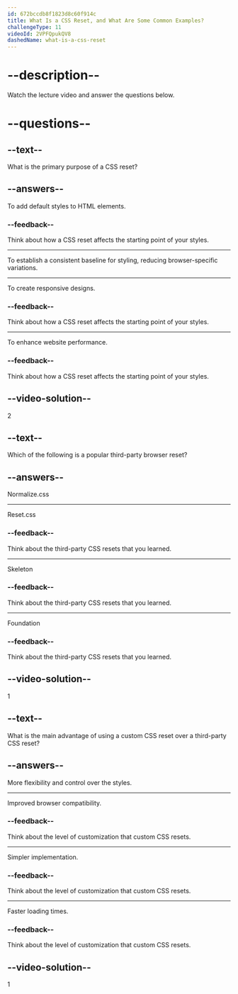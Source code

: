 ```yaml
---
id: 672bccdb8f1823d8c60f914c
title: What Is a CSS Reset, and What Are Some Common Examples?
challengeType: 11
videoId: 2VPFQpukQV8
dashedName: what-is-a-css-reset
---
```


# --description--

Watch the lecture video and answer the questions below.

# --questions--

## --text--

What is the primary purpose of a CSS reset?

## --answers--

To add default styles to HTML elements.

### --feedback--

Think about how a CSS reset affects the starting point of your styles.

---

To establish a consistent baseline for styling, reducing browser-specific variations.

---

To create responsive designs.

### --feedback--

Think about how a CSS reset affects the starting point of your styles.

---

To enhance website performance.

### --feedback--

Think about how a CSS reset affects the starting point of your styles.

## --video-solution--

2

## --text--

Which of the following is a popular third-party browser reset?

## --answers--

Normalize.css

---

Reset.css

### --feedback--

Think about the third-party CSS resets that you learned.

---

Skeleton

### --feedback--

Think about the third-party CSS resets that you learned.

---

Foundation

### --feedback--

Think about the third-party CSS resets that you learned.

## --video-solution--

1

## --text--

What is the main advantage of using a custom CSS reset over a third-party CSS reset?

## --answers--

More flexibility and control over the styles.

---

Improved browser compatibility.

### --feedback--

Think about the level of customization that custom CSS resets.

---

Simpler implementation.

### --feedback--

Think about the level of customization that custom CSS resets.

---

Faster loading times.

### --feedback--

Think about the level of customization that custom CSS resets.

## --video-solution--

1
